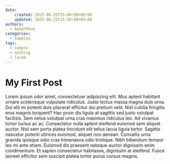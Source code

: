 ```yaml
---
date:
    created: 2025-06-25T15:00:00+09:00
    updated: 2025-06-25T15:50:00+09:00
authors:
  - bybatkhuu
categories:
  - Samples
tags:
  - sample
  - nothing
  - lorem
---
```


# My First Post

Lorem ipsum odor amet, consectetuer adipiscing elit. Mus aptent habitant ornare scelerisque vulputate ridiculus. Justo lectus massa magna duis urna. Dui elit mi potenti duis placerat efficitur dui pretium velit. Nisl cubilia fringilla eros magnis torquent? Hac proin dis ligula at sagittis sed justo volutpat facilisis. Sem netus volutpat urna cras maximus ridiculus leo.<!-- more --> Ad vivamus tortor luctus ac ac. Consectetur nulla aptent eleifend euismod sem aliquet auctor. Nisl sem porta platea tincidunt elit tellus lacus ligula tortor. Sagittis nascetur potenti ultrices euismod, aliquet non aenean. Convallis urna gravida quisque odio cras himenaeos odio tristique. Nibh bibendum tempor leo mi ante etiam. Euismod dis praesent natoque auctor dignissim enim condimentum. Et sapien consectetur habitasse, dignissim at eleifend. Fusce laoreet efficitur sem suscipit platea tortor purus cursus magnis.
